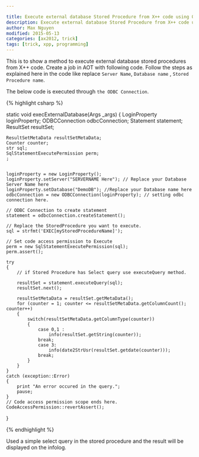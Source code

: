 ```yaml
---

title: Execute external database Stored Procedure from X++ code using ODBC connectivity
description: Execute external database Stored Procedure from X++ code using ODBC connectivity
author: Max Nguyen
modified: 2015-05-13
categories: [ax2012, trick]
tags: [trick, xpp, programming]
---
```


This is to show a method to execute external database stored procedures from X++ code. Create a job in AOT with following code. Follow the steps as explained here in the code like replace `Server Name`, `Database name` , `Stored Procedure name`.

The below code is executed through `the ODBC Connection`.

{% highlight csharp %}

static void execExternalDatabase(Args _args)
{
    LoginProperty loginProperty;
    ODBCConnection odbcConnection;
    Statement statement;
    ResultSet resultSet;
   
	ResultSetMetaData resultSetMetaData;
    Counter counter;
    str sql;
    SqlStatementExecutePermission perm;
    ;
 
   
    loginProperty = new LoginProperty();
    loginProperty.setServer("SERVERNAME Here"); // Replace your Database Server Name here
    loginProperty.setDatabase("DemoDB"); //Replace your Database name here
    odbcConnection = new ODBCConnection(loginProperty); // setting odbc connection here.
 
    // ODBC Connection to create statement
    statement = odbcConnection.createStatement();
 
    // Replace the StoredProcedure you want to execute.
    sql = strfmt('EXEC[myStoredProcedureName]');
 
    // Set code access permission to Execute
    perm = new SqlStatementExecutePermission(sql);
    perm.assert();
 
    try
    {
        // if Stored Procedure has Select query use executeQuery method.
       
        resultSet = statement.executeQuery(sql);
        resultSet.next();
       
        resultSetMetaData = resultSet.getMetaData();
        for (counter = 1; counter <= resultSetMetaData.getColumnCount(); counter++)
        {
            switch(resultSetMetaData.getColumnType(counter))
            {
                case 0,1 :
                    info(resultSet.getString(counter));
                break;
                case 3:
                    info(date2StrUsr(resultSet.getdate(counter)));
                break;
            }
        }
    }
    catch (exception::Error)
    {
        print "An error occured in the query.";
        pause;
    }
    // Code access permission scope ends here.
    CodeAccessPermission::revertAssert();
}

{% endhighlight %}

Used a simple select query in the stored procedure and the result will be displayed on the infolog.
